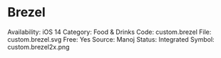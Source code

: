 # Brezel

Availability: iOS 14
Category: Food & Drinks
Code: custom.brezel
File: custom.brezel.svg
Free: Yes
Source: Manoj
Status: Integrated
Symbol: custom.brezel2x.png